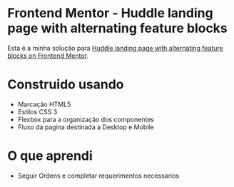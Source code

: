 # Frontend Mentor - Huddle landing page with alternating feature blocks

Esta é a minha solução para [Huddle landing page with alternating feature blocks on Frontend Mentor](https://www.frontendmentor.io/challenges/huddle-landing-page-with-alternating-feature-blocks-5ca5f5981e82137ec91a5100). 


# Construido usando

- Marcação HTML5
- Estilos CSS 3
- Flexbox para a organização dos componentes
- Fluxo da pagina destinada a Desktop e Mobile


# O que aprendi

- Seguir Ordens e completar requerimentos necessarios